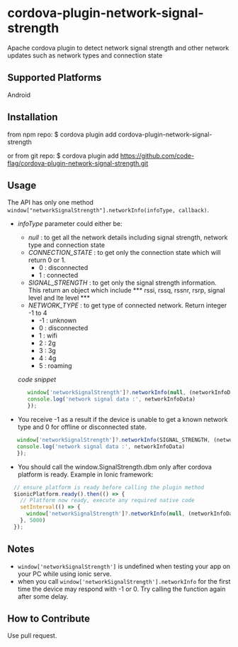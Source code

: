 # cordova-plugin-network-signal-strength
Apache cordova plugin to detect network signal strength and other network updates such as network types and connection state
## Supported Platforms
Android
## Installation
from npm repo: $ cordova plugin add cordova-plugin-network-signal-strength

or from git repo: $ cordova plugin add https://github.com/code-flag/cordova-plugin-network-signal-strength.git

## Usage
The API has only one method `window["networkSignalStrength"].networkInfo(infoType, callback)`. 
* *infoType* parameter could either be:
   - *null* : to get all the network details including signal strength, network type and connection state
   - *CONNECTION_STATE* : to get only the connection state which will return 0 or 1. 
      - 0 : disconnected
      - 1 : connected
   - *SIGNAL_STRENGTH* : to get only the signal strength information. This return an object which include *** rssi, rssq, rssnr, rsrp, signal level and lte level ***
   - *NETWORK_TYPE* : to get type of connected network. Return integer -1 to 4 
      - -1 : unknown
      - 0 : disconnected
      - 1 : wifi
      - 2 : 2g
      - 3 : 3g
      - 4 : 4g
      - 5 : roaming
  
  *code snippet*
  ```javascript
     window['networkSignalStrength']?.networkInfo(null, (networkInfoData) => {
     console.log('network signal data :', networkInfoData)
     });
  ```
 * You receive -1 as a result if the device is unable to get a known network type and 0 for offline or disconnected state.
  
  ```javascript
     window['networkSignalStrength']?.networkInfo(SIGNAL_STRENGTH, (networkInfoData) => {
     console.log('network signal data :', networkInfoData)
     });
  ```
 * You should call the window.SignalStrength.dbm only after cordova platform is ready. Example in Ionic framework:
  ```javascript
    // ensure platform is ready before calling the plugin method
    $ionicPlatform.ready().then(() => {
      // Platform now ready, execute any required native code
      setInterval(() => {
        window['networkSignalStrength']?.networkInfo(null, (networkInfoData) => {console.log('network signal data :', networkInfoData)});
      }, 5000)
    });
  ```
  
## Notes
  * `window['networkSignalStrength']` is undefined when testing your app on your PC while using ionic serve.
  * when you call `window['networkSignalStrength'].networkInfo` for the first time the device may respond with -1 or 0. Try calling the function again after some delay.
## How to Contribute
  Use pull request.
  
  
  
  
  
  
